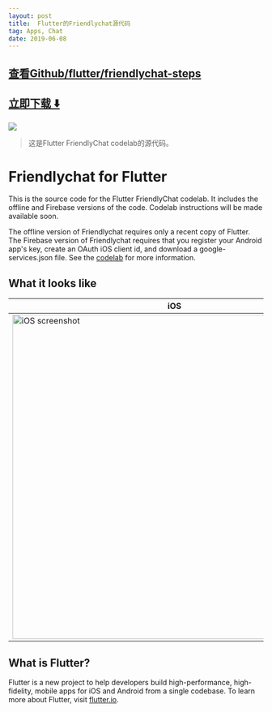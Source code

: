 ```yaml
---
layout: post
title:  Flutter的Friendlychat源代码
tag: Apps, Chat
date: 2019-06-08
---
```


 

## [查看Github/flutter/friendlychat-steps](http://github.com/flutter/friendlychat-steps)
## [立即下载 ️⬇️ ](https://codeload.github.com/flutter/friendlychat-steps/zip/master) 


 
![](https://flutterawesome.com/content/images/2018/10/friendlychat-steps.jpg)
 
>
> 这是Flutter FriendlyChat codelab的源代码。
>

 
# Friendlychat for Flutter

This is the source code for the Flutter FriendlyChat codelab. It includes the
offline and Firebase versions of the code. Codelab instructions will be
made available soon.

The offline version of Friendlychat requires only a recent copy of Flutter.
The Firebase version of Friendlychat requires that you register your Android app's
key, create an OAuth iOS client id, and download a google-services.json file.
See the [codelab](https://github.com/flutter/friendlychat-steps/files/2296209/OriginalFirebaseforFlutterCodelab.pdf) for more information.

## What it looks like

| iOS | Android |
| --- | ------- |
| <img alt="iOS screenshot" src="screenshot_ios.png" height="640"/> | <img alt="Android screenshot" src="screenshot_android.png" height="640"/> |

## What is Flutter?

Flutter is a new project to help developers build high-performance,
high-fidelity, mobile apps for iOS and Android from a single codebase.
To learn more about Flutter, visit [flutter.io](https://flutter.io/).

